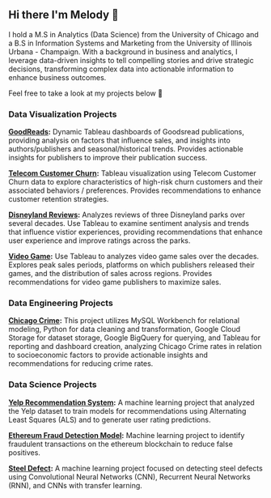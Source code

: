 ## Hi there I'm Melody 👋

I hold a M.S in Analytics (Data Science) from the University of Chicago and a B.S in Information Systems and Marketing from the University of Illinois Urbana - Champaign. With a background in business and analytics, I leverage data-driven insights to tell compelling stories and drive strategic decisions, transforming complex data into actionable information to enhance business outcomes.

Feel free to take a look at my projects below 🙂


### Data Visualization Projects

**[GoodReads](https://github.com/ylfeng85/Goodreads):** Dynamic Tableau dashboards of Goodsread publications, providing analysis on factors that influence sales, and insights into authors/publishers and seasonal/historical trends. Provides actionable insights for publishers to improve their publication success.

**[Telecom Customer Churn](https://github.com/ylfeng85/TelecomCustomerChurn):** Tableau visualization using Telecom Customer Churn data to explore characteristics of high-risk churn customers and their associated behaviors / preferences. Provides recommendations to enhance customer retention strategies.

**[Disneyland Reviews](https://github.com/ylfeng85/Disneyland-Reviews):** Analyzes reviews of three Disneyland parks over several decades. Use Tableau to examine sentiment analysis and trends that influence vistior experiences, providing recommendations that enhance user experience and improve ratings across the parks.

**[Video Game](https://github.com/ylfeng85/VideoGame):** Use Tableau to analyzes video game sales over the decades. Explores peak sales periods, platforms on which publishers released their games, and the distribution of sales across regions. Provides recommendations for video game publishers to maximize sales.


### Data Engineering Projects

**[Chicago Crime](https://github.com/ylfeng85/Chicago-Crime):** This project utilizes MySQL Workbench for relational modeling, Python for data cleaning and transformation, Google Cloud Storage for dataset storage, Google BigQuery for querying, and Tableau for reporting and dashboard creation, analyzing Chicago Crime rates in relation to socioeconomic factors to provide actionable insights and recommendations for reducing crime rates.

### Data Science Projects

**[Yelp Recommendation System](https://github.com/ylfeng85/Yelp-Recommendation-System):** A machine learning project that analyzed the Yelp dataset to train models for recommendations using Alternating Least Squares (ALS) and to generate user rating predictions.

**[Ethereum Fraud Detection Model](https://github.com/ylfeng85/Ethereum-Fraud-Detection-Model):** Machine learning project to identify fraudulent transactions on the ethereum blockchain to reduce false positives. 

**[Steel Defect](https://github.com/ylfeng85/Steel-Defect):** A machine learning project focused on detecting steel defects using Convolutional Neural Networks (CNN), Recurrent Neural Networks (RNN), and CNNs with transfer learning.

<!--
**ylfeng85/ylfeng85** is a ✨ _special_ ✨ repository because its `README.md` (this file) appears on your GitHub profile.

Here are some ideas to get you started:

- 🔭 I’m currently working on ...
- 🌱 I’m currently learning ...
- 👯 I’m looking to collaborate on ...
- 🤔 I’m looking for help with ...
- 💬 Ask me about ...
- 📫 How to reach me: ...
- 😄 Pronouns: ...
- ⚡ Fun fact: ...
-->
